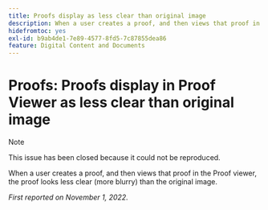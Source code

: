 ```yaml
---
title: Proofs display as less clear than original image
description: When a user creates a proof, and then views that proof in the Proof viewer, the proof looks less clear (more blurry) than the original image.
hidefromtoc: yes
exl-id: b9ab4de1-7e89-4577-8fd5-7c87855dea86
feature: Digital Content and Documents
---
```

# Proofs: Proofs display in Proof Viewer as less clear than original image

<!--This is on both the WF and WFP TOCs-->

>[!NOTE]
>
>This issue has been closed because it could not be reproduced.

When a user creates a proof, and then views that proof in the Proof viewer, the proof looks less clear (more blurry) than the original image.

_First reported on November 1, 2022._
